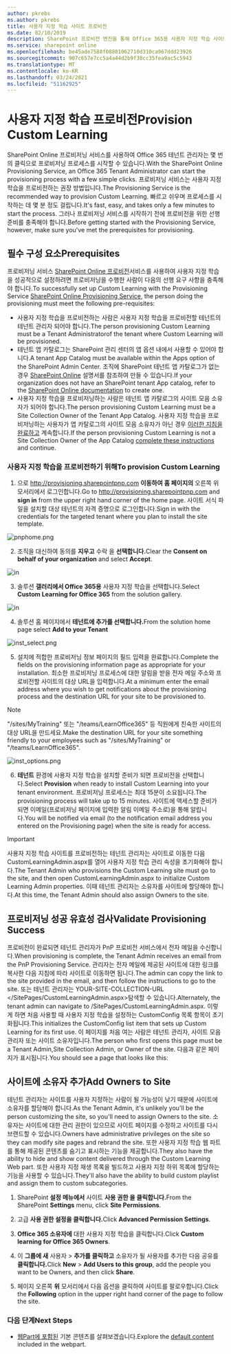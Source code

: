 ```yaml
---
author: pkrebs
ms.author: pkrebs
title: 사용자 지정 학습 사이트 프로비전
ms.date: 02/10/2019
description: SharePoint 프로비전 엔진을 통해 Office 365용 사용자 지정 학습 사이트 프로비전
ms.service: sharepoint online
ms.openlocfilehash: be45ade7588f08801062710d310ca967ddd23926
ms.sourcegitcommit: 907c657e7cc5a4a44d2b9f38cc35fea9ac5c5943
ms.translationtype: MT
ms.contentlocale: ko-KR
ms.lasthandoff: 03/24/2021
ms.locfileid: "51162925"
---
```

# <a name="provision-custom-learning"></a><span data-ttu-id="e0354-103">사용자 지정 학습 프로비전</span><span class="sxs-lookup"><span data-stu-id="e0354-103">Provision Custom Learning</span></span>

<span data-ttu-id="e0354-104">SharePoint Online 프로비저닝 서비스를 사용하여 Office 365 테넌트 관리자는 몇 번의 클릭으로 프로비저닝 프로세스를 시작할 수 있습니다.</span><span class="sxs-lookup"><span data-stu-id="e0354-104">With the SharePoint Online Provisioning Service, an Office 365 Tenant Administrator can start the provisioning process with a few simple clicks.</span></span> <span data-ttu-id="e0354-105">프로비저닝 서비스는 사용자 지정 학습을 프로비전하는 권장 방법입니다.</span><span class="sxs-lookup"><span data-stu-id="e0354-105">The Provisioning Service is the recommended way to provision Custom Learning.</span></span> <span data-ttu-id="e0354-106">빠르고 쉬우며 프로세스를 시작하는 데 몇 분 정도 걸립니다.</span><span class="sxs-lookup"><span data-stu-id="e0354-106">It's fast, easy, and takes only a few minutes to start the process.</span></span> <span data-ttu-id="e0354-107">그러나 프로비저닝 서비스를 시작하기 전에 프로비전을 위한 선행 준비를 충족해야 합니다.</span><span class="sxs-lookup"><span data-stu-id="e0354-107">Before getting started with the Provisioning Service, however, make sure you've met the prerequisites for provisioning.</span></span>

## <a name="prerequisites"></a><span data-ttu-id="e0354-108">필수 구성 요소</span><span class="sxs-lookup"><span data-stu-id="e0354-108">Prerequisites</span></span>
 
<span data-ttu-id="e0354-109">프로비저닝 서비스 [SharePoint Online 프로비전](https://provisioning.sharepointpnp.com)서비스를 사용하여 사용자 지정 학습을 성공적으로 설정하려면 프로비저닝을 수행한 사람이 다음의 선행 요구 사항을 충족해야 합니다.</span><span class="sxs-lookup"><span data-stu-id="e0354-109">To successfully set up Custom Learning with the Provisioning Service [SharePoint Online Provisioning Service](https://provisioning.sharepointpnp.com), the person doing the provisioning must meet the following pre-requisites:</span></span> 
 
- <span data-ttu-id="e0354-110">사용자 지정 학습을 프로비전하는 사람은 사용자 지정 학습을 프로비전할 테넌트의 테넌트 관리자 되어야 합니다.</span><span class="sxs-lookup"><span data-stu-id="e0354-110">The person provisioning Custom Learning must be a Tenant Administratorof the tenant where Custom Learning will be provisioned.</span></span>  
- <span data-ttu-id="e0354-111">테넌트 앱 카탈로그는 SharePoint 관리 센터의 앱 옵션 내에서 사용할 수 있어야 합니다.</span><span class="sxs-lookup"><span data-stu-id="e0354-111">A tenant App Catalog must be available within the Apps option of the SharePoint Admin Center.</span></span> <span data-ttu-id="e0354-112">조직에 SharePoint 테넌트 앱 카탈로그가 없는 경우 [SharePoint Online](/sharepoint/use-app-catalog) 설명서를 참조하여 만들 수 있습니다.</span><span class="sxs-lookup"><span data-stu-id="e0354-112">If your organization does not have an SharePoint tenant App catalog, refer to the [SharePoint Online documentation](/sharepoint/use-app-catalog) to create one.</span></span>  
- <span data-ttu-id="e0354-113">사용자 지정 학습을 프로비저닝하는 사람은 테넌트 앱 카탈로그의 사이트 모음 소유자가 되어야 합니다.</span><span class="sxs-lookup"><span data-stu-id="e0354-113">The person provisioning Custom Learning must be a Site Collection Owner of the Tenant App Catalog.</span></span> <span data-ttu-id="e0354-114">사용자 지정 학습을 프로비저닝하는 사용자가 앱 카탈로그의 사이트 모음 소유자가 아닌 경우 [이러한 지침을 완료하고](addappadmin.md) 계속합니다.</span><span class="sxs-lookup"><span data-stu-id="e0354-114">If the person provisioning Custom Learning is not a Site Collection Owner of the App Catalog [complete these instructions](addappadmin.md) and continue.</span></span> 

### <a name="to-provision-custom-learning"></a><span data-ttu-id="e0354-115">사용자 지정 학습을 프로비전하기 위해</span><span class="sxs-lookup"><span data-stu-id="e0354-115">To provision Custom Learning</span></span>

1. <span data-ttu-id="e0354-116">으로 http://provisioning.sharepointpnp.com **이동하여 홈 페이지의** 오른쪽 위 모서리에서 로그인합니다.</span><span class="sxs-lookup"><span data-stu-id="e0354-116">Go to http://provisioning.sharepointpnp.com and **sign in** from the upper right hand corner of the home page.</span></span>  <span data-ttu-id="e0354-117">사이트 서식 파일을 설치할 대상 테넌트의 자격 증명으로 로그인합니다.</span><span class="sxs-lookup"><span data-stu-id="e0354-117">Sign in with the  credentials for the targeted tenant where you plan to install the site template.</span></span>

![pnphome.png](media/inst_signin.png)

2. <span data-ttu-id="e0354-119">조직을 대신하여 동의를 **지우고** 수락 을 **선택합니다.**</span><span class="sxs-lookup"><span data-stu-id="e0354-119">Clear the **Consent on behalf of your organization** and select **Accept**.</span></span>

![in](media/inst_perms.png)

3. <span data-ttu-id="e0354-121">솔루션 **갤러리에서 Office 365용** 사용자 지정 학습을 선택합니다.</span><span class="sxs-lookup"><span data-stu-id="e0354-121">Select **Custom Learning for Office 365** from the solution gallery.</span></span>

![in](media/inst_select.png)

4. <span data-ttu-id="e0354-123">솔루션 홈 페이지에서 **테넌트에 추가를 선택합니다.**</span><span class="sxs-lookup"><span data-stu-id="e0354-123">From the solution home page select **Add to your Tenant**</span></span>

![inst_select.png](media/inst_add.png)

5. <span data-ttu-id="e0354-125">설치에 적합한 프로비저닝 정보 페이지의 필드 입력을 완료합니다.</span><span class="sxs-lookup"><span data-stu-id="e0354-125">Complete the fields on the provisioning information page as appropriate for your installation.</span></span> <span data-ttu-id="e0354-126">최소한 프로비저닝 프로세스에 대한 알림을 받을 전자 메일 주소와 프로비전할 사이트의 대상 URL을 입력합니다.</span><span class="sxs-lookup"><span data-stu-id="e0354-126">At a minimum enter the email address where you wish to get notifications about the provisioning process and the destination URL for your site to be provisioned to.</span></span>  
> [!NOTE]
> <span data-ttu-id="e0354-127">"/sites/MyTraining" 또는 "/teams/LearnOffice365" 등 직원에게 친숙한 사이트의 대상 URL을 만드세요.</span><span class="sxs-lookup"><span data-stu-id="e0354-127">Make the destination URL for your site something friendly to your employees such as "/sites/MyTraining" or "/teams/LearnOffice365".</span></span>

![inst_options.png](media/inst_options.png)

6. <span data-ttu-id="e0354-129">**테넌트** 환경에 사용자 지정 학습을 설치할 준비가 되면 프로비전을 선택합니다.</span><span class="sxs-lookup"><span data-stu-id="e0354-129">Select **Provision** when ready to install Custom Learning into your tenant environment.</span></span>  <span data-ttu-id="e0354-130">프로비저닝 프로세스는 최대 15분이 소요됩니다.</span><span class="sxs-lookup"><span data-stu-id="e0354-130">The provisioning process will take up to 15 minutes.</span></span> <span data-ttu-id="e0354-131">사이트에 액세스할 준비가 되면 이메일(프로비저닝 페이지에 입력한 알림 이메일 주소로)을 통해 알립니다.</span><span class="sxs-lookup"><span data-stu-id="e0354-131">You will be notified via email (to the notification email address you entered on the Provisioning page) when the site is ready for access.</span></span>

> [!IMPORTANT]
> <span data-ttu-id="e0354-132">사용자 지정 학습 사이트를 프로비전하는 테넌트 관리자는 사이트로 이동한 다음 CustomLearningAdmin.aspx를 열어 사용자 지정 학습 관리 속성을 초기화해야 합니다.</span><span class="sxs-lookup"><span data-stu-id="e0354-132">The Tenant Admin who provisions the Custom Learning site must go to the site, and then open CustomLearningAdmin.aspx to initialize Custom Learning Admin properties.</span></span> <span data-ttu-id="e0354-133">이때 테넌트 관리자는 소유자를 사이트에 할당해야 합니다.</span><span class="sxs-lookup"><span data-stu-id="e0354-133">At this time, the Tenant Admin should also assign Owners to the site.</span></span> 

## <a name="validate-provisioning-success"></a><span data-ttu-id="e0354-134">프로비저닝 성공 유효성 검사</span><span class="sxs-lookup"><span data-stu-id="e0354-134">Validate Provisioning Success</span></span>

<span data-ttu-id="e0354-135">프로비전이 완료되면 테넌트 관리자가 PnP 프로비전 서비스에서 전자 메일을 수신합니다.</span><span class="sxs-lookup"><span data-stu-id="e0354-135">When provisioning is complete, the Tenant Admin receives an email from the PnP Provisioning Service.</span></span> <span data-ttu-id="e0354-136">관리자는 전자 메일에 제공된 사이트에 대한 링크를 복사한 다음 지침에 따라 사이트로 이동하면 됩니다.</span><span class="sxs-lookup"><span data-stu-id="e0354-136">The admin can copy the link to the site provided in the email, and then follow the instructions to go to the site.</span></span> <span data-ttu-id="e0354-137">또는 테넌트 관리자는 YOUR-SITE-COLLECTION-URL </SitePages/CustomLearningAdmin.aspx>탐색할 수 있습니다.</span><span class="sxs-lookup"><span data-stu-id="e0354-137">Alternately, the tenant admin can navigate to <YOUR-SITE-COLLECTION-URL>/SitePages/CustomLearningAdmin.aspx.</span></span> <span data-ttu-id="e0354-138">이렇게 하면 처음 사용할 때 사용자 지정 학습을 설정하는 CustomConfig 목록 항목이 초기화됩니다.</span><span class="sxs-lookup"><span data-stu-id="e0354-138">This initializes the CustomConfig list item that sets up Custom Learning for its first use.</span></span> <span data-ttu-id="e0354-139">이 페이지를 처음 여는 사람은 테넌트 관리자, 사이트 모음 관리자 또는 사이트 소유자입니다.</span><span class="sxs-lookup"><span data-stu-id="e0354-139">The person who first opens this page must be a Tenant Admin,Site Collection Admin, or Owner of the site.</span></span> <span data-ttu-id="e0354-140">다음과 같은 페이지가 표시됩니다.</span><span class="sxs-lookup"><span data-stu-id="e0354-140">You should see a page that looks like this:</span></span> 

## <a name="add-owners-to-site"></a><span data-ttu-id="e0354-141">사이트에 소유자 추가</span><span class="sxs-lookup"><span data-stu-id="e0354-141">Add Owners to Site</span></span>
<span data-ttu-id="e0354-142">테넌트 관리자는 사이트를 사용자 지정하는 사람이 될 가능성이 낮기 때문에 사이트에 소유자를 할당해야 합니다.</span><span class="sxs-lookup"><span data-stu-id="e0354-142">As the Tenant Admin, it's unlikely you'll be the person customizing the site, so you'll need to assign Owners to the site.</span></span> <span data-ttu-id="e0354-143">소유자는 사이트에 대한 관리 권한이 있으므로 사이트 페이지를 수정하고 사이트를 다시 브랜드할 수 있습니다.</span><span class="sxs-lookup"><span data-stu-id="e0354-143">Owners have administrative privileges on the site so they can modify site pages and rebrand the site.</span></span> <span data-ttu-id="e0354-144">또한 사용자 지정 학습 웹 파트를 통해 제공된 콘텐츠를 숨기고 표시하는 기능을 제공합니다.</span><span class="sxs-lookup"><span data-stu-id="e0354-144">They also have the ability to hide and show content delivered through the Custom Learning Web part.</span></span> <span data-ttu-id="e0354-145">또한 사용자 지정 재생 목록을 빌드하고 사용자 지정 하위 목록에 할당하는 기능을 사용할 수 있습니다.</span><span class="sxs-lookup"><span data-stu-id="e0354-145">They'll also have the ability to build custom playlist and assign them to custom subcategories.</span></span>  

1. <span data-ttu-id="e0354-146">SharePoint **설정 메뉴에서** 사이트 **사용 권한 을 클릭합니다.**</span><span class="sxs-lookup"><span data-stu-id="e0354-146">From the SharePoint **Settings** menu, click **Site Permissions**.</span></span>
2. <span data-ttu-id="e0354-147">고급 **사용 권한 설정을 클릭합니다.**</span><span class="sxs-lookup"><span data-stu-id="e0354-147">Click **Advanced Permission Settings**.</span></span>
3. <span data-ttu-id="e0354-148">**Office 365 소유자에** 대한 사용자 지정 학습을 클릭합니다.</span><span class="sxs-lookup"><span data-stu-id="e0354-148">Click **Custom learning for Office 365 Owners**.</span></span>
4. <span data-ttu-id="e0354-149">이 **그룹에 새** 사용자  >  **추가를 클릭하고** 소유자가 될 사용자를 추가한 다음 공유를 **클릭합니다.**</span><span class="sxs-lookup"><span data-stu-id="e0354-149">Click **New** > **Add Users to this group**, add the people you want to be Owners, and then click **Share**.</span></span>

8. <span data-ttu-id="e0354-150">페이지 오른쪽 **위** 모서리에서 다음 옵션을 클릭하여 사이트를 팔로우합니다.</span><span class="sxs-lookup"><span data-stu-id="e0354-150">Click the **Following** option in the upper right hand corner of the page to follow the site.</span></span>  

### <a name="next-steps"></a><span data-ttu-id="e0354-151">다음 단계</span><span class="sxs-lookup"><span data-stu-id="e0354-151">Next Steps</span></span>
- <span data-ttu-id="e0354-152">[웹Part에 포함된](sitecontent.md) 기본 콘텐츠를 살펴보겠습니다.</span><span class="sxs-lookup"><span data-stu-id="e0354-152">Explore the [default content](sitecontent.md) included in the webpart.</span></span>